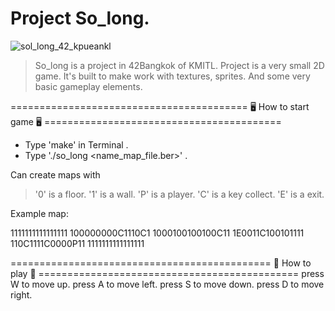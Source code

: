 # Project So_long.

![sol_long_42_kpueankl](https://github.com/user-attachments/assets/5bf03460-bc28-4102-8a8e-4ae9696f26da)

> So_long is a project in 42Bangkok of KMITL.
Project is a very small 2D game. It's built to make work with textures, sprites. And some very basic gameplay elements.

========================================= 🖥 How to start game 🖥 =========================================
- Type 'make' in Terminal .
- Type './so_long <name_map_file.ber>' .

Can create maps with
> '0' is a floor.
'1' is a wall.
'P' is a player.
'C' is a key collect.
'E' is a exit.

Example map:

1111111111111111
100000000C1110C1
1000100100100C11
1E0011C100101111
110C1111C0000P11
1111111111111111

============================================= 👾 How to play 👾 =============================================
press W to move up.
press A to move left.
press S to move down.
press D to move right.
